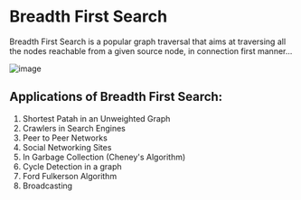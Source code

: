 # Breadth First Search
Breadth First Search is a popular graph traversal that aims at traversing all the nodes reachable from a given source node, in connection first manner...

![image](https://user-images.githubusercontent.com/62823486/174223572-e32ca9ab-3e9f-46c1-9082-ff03de11886c.png)

## Applications of Breadth First Search:
1) Shortest Patah in an Unweighted Graph
2) Crawlers in Search Engines
3) Peer to Peer Networks
4) Social Networking Sites
5) In Garbage Collection (Cheney's Algorithm)
6) Cycle Detection in a graph
7) Ford Fulkerson Algorithm
8) Broadcasting
